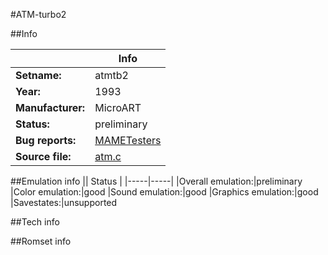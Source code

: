 #ATM-turbo2

##Info

||Info|
|-----|-----|
|**Setname:**|atmtb2
|**Year:**|1993
|**Manufacturer:**|MicroART
|**Status:**|preliminary
|**Bug reports:**|[MAMETesters](http://mametesters.org/view_all_set.php?type=1&temporary=y&search=atm.c)
|**Source file:**|[atm.c](https://github.com/mamedev/mame/blob/master/src/mess/drivers/atm.c)

##Emulation info
|| Status |
|-----|-----|
|Overall emulation:|preliminary
|Color emulation:|good
|Sound emulation:|good
|Graphics emulation:|good
|Savestates:|unsupported

##Tech info

##Romset info

<!--- START OF EDITED COMMENT DO NOT TOUCH TEXT ABOVE-->
